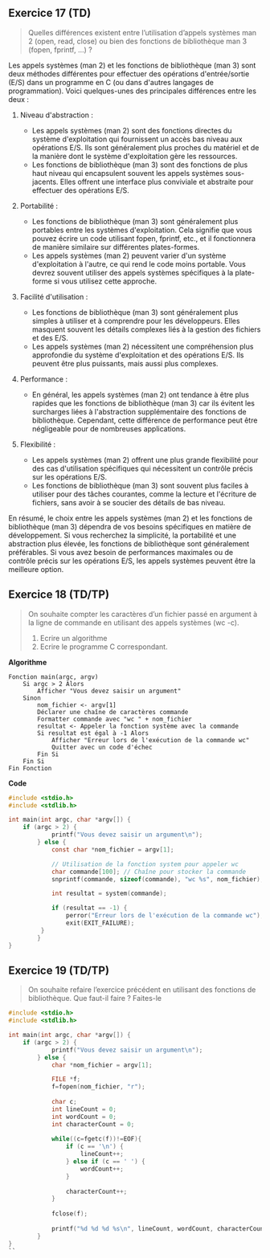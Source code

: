 ## __Exercice 17 (TD)__
> Quelles différences existent entre l’utilisation d’appels systèmes man 2 (open, read, close) ou bien des fonctions
de bibliothèque man 3 (fopen, fprintf, ...) ?

Les appels systèmes (man 2) et les fonctions de bibliothèque (man 3) sont deux méthodes différentes pour effectuer des opérations d'entrée/sortie (E/S) dans un programme en C (ou dans d'autres langages de programmation). Voici quelques-unes des principales différences entre les deux :

1. Niveau d'abstraction :
   - Les appels systèmes (man 2) sont des fonctions directes du système d'exploitation qui fournissent un accès bas niveau aux opérations E/S. Ils sont généralement plus proches du matériel et de la manière dont le système d'exploitation gère les ressources.
   - Les fonctions de bibliothèque (man 3) sont des fonctions de plus haut niveau qui encapsulent souvent les appels systèmes sous-jacents. Elles offrent une interface plus conviviale et abstraite pour effectuer des opérations E/S.

2. Portabilité :
   - Les fonctions de bibliothèque (man 3) sont généralement plus portables entre les systèmes d'exploitation. Cela signifie que vous pouvez écrire un code utilisant fopen, fprintf, etc., et il fonctionnera de manière similaire sur différentes plates-formes.
   - Les appels systèmes (man 2) peuvent varier d'un système d'exploitation à l'autre, ce qui rend le code moins portable. Vous devrez souvent utiliser des appels systèmes spécifiques à la plate-forme si vous utilisez cette approche.

3. Facilité d'utilisation :
   - Les fonctions de bibliothèque (man 3) sont généralement plus simples à utiliser et à comprendre pour les développeurs. Elles masquent souvent les détails complexes liés à la gestion des fichiers et des E/S.
   - Les appels systèmes (man 2) nécessitent une compréhension plus approfondie du système d'exploitation et des opérations E/S. Ils peuvent être plus puissants, mais aussi plus complexes.

4. Performance :
   - En général, les appels systèmes (man 2) ont tendance à être plus rapides que les fonctions de bibliothèque (man 3) car ils évitent les surcharges liées à l'abstraction supplémentaire des fonctions de bibliothèque. Cependant, cette différence de performance peut être négligeable pour de nombreuses applications.

5. Flexibilité :
   - Les appels systèmes (man 2) offrent une plus grande flexibilité pour des cas d'utilisation spécifiques qui nécessitent un contrôle précis sur les opérations E/S.
   - Les fonctions de bibliothèque (man 3) sont souvent plus faciles à utiliser pour des tâches courantes, comme la lecture et l'écriture de fichiers, sans avoir à se soucier des détails de bas niveau.

En résumé, le choix entre les appels systèmes (man 2) et les fonctions de bibliothèque (man 3) dépendra de vos besoins spécifiques en matière de développement. Si vous recherchez la simplicité, la portabilité et une abstraction plus élevée, les fonctions de bibliothèque sont généralement préférables. Si vous avez besoin de performances maximales ou de contrôle précis sur les opérations E/S, les appels systèmes peuvent être la meilleure option.

## __Exercice 18 (TD/TP)__
> On souhaite compter les caractères d’un fichier passé en argument à la ligne de commande en utilisant des
appels systèmes (wc -c).
> 1. Ecrire un algorithme
> 2. Ecrire le programme C correspondant.

__Algorithme__
```
Fonction main(argc, argv)
    Si argc > 2 Alors
        Afficher "Vous devez saisir un argument"
    Sinon
        nom_fichier <- argv[1]
        Déclarer une chaîne de caractères commande
        Formatter commande avec "wc " + nom_fichier
        resultat <- Appeler la fonction système avec la commande
        Si resultat est égal à -1 Alors
            Afficher "Erreur lors de l'exécution de la commande wc"
            Quitter avec un code d'échec
        Fin Si
    Fin Si
Fin Fonction
``` 

__Code__
```c
#include <stdio.h>
#include <stdlib.h>

int main(int argc, char *argv[]) {
	if (argc > 2) {
        	printf("Vous devez saisir un argument\n");
    	} else {
    		const char *nom_fichier = argv[1];

    		// Utilisation de la fonction system pour appeler wc
    		char commande[100]; // Chaîne pour stocker la commande
    		snprintf(commande, sizeof(commande), "wc %s", nom_fichier);

    		int resultat = system(commande);

    		if (resultat == -1) {
        		perror("Erreur lors de l'exécution de la commande wc");
        		exit(EXIT_FAILURE);
   		 }
    	}
}
```

## __Exercice 19 (TD/TP)__
> On souhaite refaire l’exercice précédent en utilisant des fonctions de bibliothèque. Que faut-il faire ? Faites-le

```c
#include <stdio.h>
#include <stdlib.h>

int main(int argc, char *argv[]) {
	if (argc > 2) {
        	printf("Vous devez saisir un argument\n");
    	} else {
    		char *nom_fichier = argv[1];

    		FILE *f;
    		f=fopen(nom_fichier, "r");
    		
    		char c;
    		int lineCount = 0;
    		int wordCount = 0;
    		int characterCount = 0;
    		
    		while((c=fgetc(f))!=EOF){
    			if (c == '\n') {
    				lineCount++;
    			} else if (c == ' ') {
    				wordCount++;
    			}
    			
        		characterCount++;
    		}
    		
    		fclose(f);
    		
    		printf("%d %d %d %s\n", lineCount, wordCount, characterCount, argv[1]);
    	}
}
``
